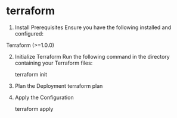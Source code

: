 # terraform

1. Install Prerequisites
Ensure you have the following installed and configured:

Terraform (>=1.0.0)

2. Initialize Terraform
Run the following command in the directory containing your Terraform files:

   terraform init

3. Plan the Deployment
   terraform plan

4. Apply the Configuration

    terraform apply

